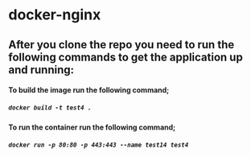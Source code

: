 # docker-nginx
## After you clone the repo you need to run the following commands to get the application up and running:
#### To build the image run the following command;
##### ```docker build -t test4 .```
#### To run the container run the following command;
##### ```docker run -p 80:80 -p 443:443 --name test14 test4```
